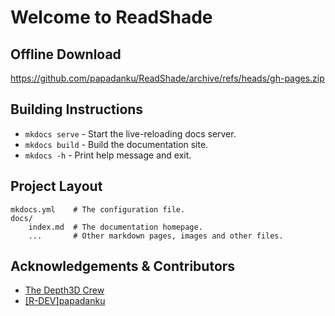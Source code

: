 # Welcome to ReadShade

## Offline Download

<https://github.com/papadanku/ReadShade/archive/refs/heads/gh-pages.zip>

## Building Instructions

- `mkdocs serve` - Start the live-reloading docs server.
- `mkdocs build` - Build the documentation site.
- `mkdocs -h` - Print help message and exit.

## Project Layout

    mkdocs.yml    # The configuration file.
    docs/
        index.md  # The documentation homepage.
        ...       # Other markdown pages, images and other files.

## Acknowledgements & Contributors

- [The Depth3D Crew](https://blueskydefender.github.io/Depth3D/)
- [[R-DEV]papadanku](https://github.com/papadanku)
